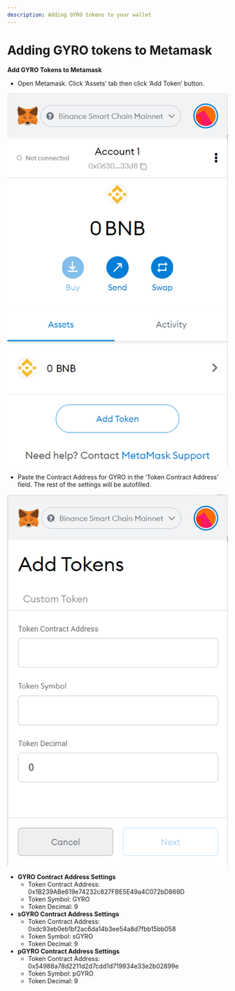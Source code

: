 ```yaml
---
description: Adding GYRO tokens to your wallet
---
```


# Adding GYRO tokens to Metamask

**Add GYRO Tokens to Metamask**

* Open Metamask. Click ‘Assets’ tab then click ‘Add Token’ button.

![](../.gitbook/assets/0.png)

* Paste the Contract Address for GYRO in the ‘Token Contract Address’ field. The rest of the settings will be autofilled.

![](<../.gitbook/assets/1 (2).png>)

* **GYRO Contract Address Settings**
  * Token Contract Address: 0x1B239ABe619e74232c827FBE5E49a4C072bD869D
  * Token Symbol: GYRO
  * Token Decimal: 9
* **sGYRO Contract Address Settings**
  * Token Contract Address: 0xdc93eb0eb1bf2ac6da14b3ee54a8d7fbb15bb058
  * Token Symbol: sGYRO
  * Token Decimal: 9
* **pGYRO Contract Address Settings**
  * Token Contract Address: 0x54988a78d2211d2d7cdd1d719934e33e2b02899e
  * Token Symbol: pGYRO
  * Token Decimal: 9
